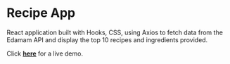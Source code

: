 # Recipe App

React application built with Hooks, CSS, using Axios to fetch data from the Edamam API and display the top 10 recipes and ingredients provided.

Click <a href="https://andreiracasan.github.io/recipe_app/">**here**</a> for a live demo.
